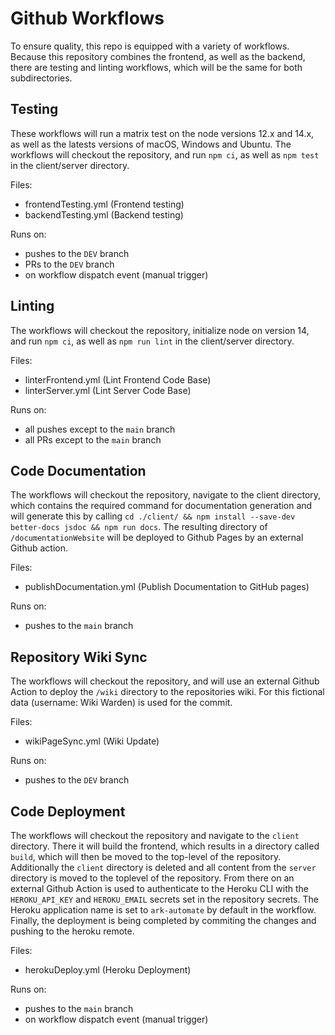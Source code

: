 # Github Workflows

To ensure quality, this repo is equipped with a variety of workflows.
Because this repository combines the frontend, as well as the backend, there are testing and linting workflows, which will be the same for both subdirectories.

## Testing

These workflows will run a matrix test on the node versions 12.x and 14.x, as well as the latests versions of macOS, Windows and Ubuntu.
The workflows will checkout the repository, and run `npm ci`, as well as `npm test` in the client/server directory.

Files:

- frontendTesting.yml (Frontend testing)
- backendTesting.yml (Backend testing)

Runs on:

- pushes to the `DEV` branch
- PRs to the `DEV` branch
- on workflow dispatch event (manual trigger)

## Linting

The workflows will checkout the repository, initialize node on version 14, and run `npm ci`, as well as `npm run lint` in the client/server directory.

Files:

- linterFrontend.yml (Lint Frontend Code Base)
- linterServer.yml (Lint Server Code Base)

Runs on:

- all pushes except to the `main` branch
- all PRs except to the `main` branch

## Code Documentation

The workflows will checkout the repository, navigate to the client directory, which contains the required command for documentation generation and will generate this by calling `cd ./client/ && npm install --save-dev better-docs jsdoc && npm run docs`.
The resulting directory of `/documentationWebsite` will be deployed to Github Pages by an external Github action.

Files:

- publishDocumentation.yml (Publish Documentation to GitHub pages)

Runs on:

- pushes to the `main` branch

## Repository Wiki Sync

The workflows will checkout the repository, and will use an external Github Action to deploy the `/wiki` directory to the repositories wiki. For this fictional data (username: Wiki Warden) is used for the commit.

Files:

- wikiPageSync.yml (Wiki Update)

Runs on:

- pushes to the `DEV` branch

## Code Deployment

The workflows will checkout the repository and navigate to the `client` directory. There it will build the frontend, which results in a directory called `build`, which will then be moved to the top-level of the repository. Additionally the `client` directory is deleted and all content from the `server` directory is moved to the toplevel of the repository.
From there on an external Github Action is used to authenticate to the Heroku CLI with the `HEROKU_API_KEY` and `HEROKU_EMAIL` secrets set in the repository secrets. The Heroku application name is set to `ark-automate` by default in the workflow.
Finally, the deployment is being completed by commiting the changes and pushing to the heroku remote.

Files:

- herokuDeploy.yml (Heroku Deployment)

Runs on:

- pushes to the `main` branch
- on workflow dispatch event (manual trigger)
